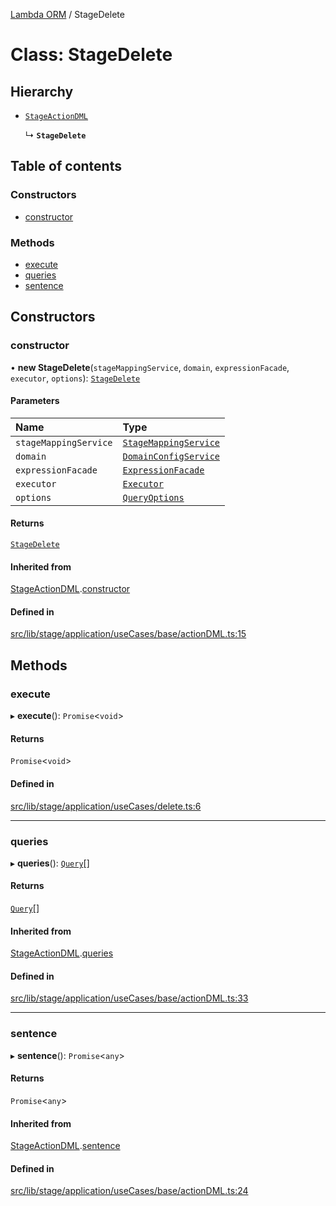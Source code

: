 [Lambda ORM](../README.md) / StageDelete

# Class: StageDelete

## Hierarchy

- [`StageActionDML`](StageActionDML.md)

  ↳ **`StageDelete`**

## Table of contents

### Constructors

- [constructor](StageDelete.md#constructor)

### Methods

- [execute](StageDelete.md#execute)
- [queries](StageDelete.md#queries)
- [sentence](StageDelete.md#sentence)

## Constructors

### constructor

• **new StageDelete**(`stageMappingService`, `domain`, `expressionFacade`, `executor`, `options`): [`StageDelete`](StageDelete.md)

#### Parameters

| Name | Type |
| :------ | :------ |
| `stageMappingService` | [`StageMappingService`](StageMappingService.md) |
| `domain` | [`DomainConfigService`](DomainConfigService.md) |
| `expressionFacade` | [`ExpressionFacade`](ExpressionFacade.md) |
| `executor` | [`Executor`](../interfaces/Executor.md) |
| `options` | [`QueryOptions`](../interfaces/QueryOptions.md) |

#### Returns

[`StageDelete`](StageDelete.md)

#### Inherited from

[StageActionDML](StageActionDML.md).[constructor](StageActionDML.md#constructor)

#### Defined in

[src/lib/stage/application/useCases/base/actionDML.ts:15](https://github.com/lambda-orm/lambdaorm/blob/d9dd50600cc1cb524c4fb0ae404756c6e8eb3402/src/lib/stage/application/useCases/base/actionDML.ts#L15)

## Methods

### execute

▸ **execute**(): `Promise`\<`void`\>

#### Returns

`Promise`\<`void`\>

#### Defined in

[src/lib/stage/application/useCases/delete.ts:6](https://github.com/lambda-orm/lambdaorm/blob/d9dd50600cc1cb524c4fb0ae404756c6e8eb3402/src/lib/stage/application/useCases/delete.ts#L6)

___

### queries

▸ **queries**(): [`Query`](Query.md)[]

#### Returns

[`Query`](Query.md)[]

#### Inherited from

[StageActionDML](StageActionDML.md).[queries](StageActionDML.md#queries)

#### Defined in

[src/lib/stage/application/useCases/base/actionDML.ts:33](https://github.com/lambda-orm/lambdaorm/blob/d9dd50600cc1cb524c4fb0ae404756c6e8eb3402/src/lib/stage/application/useCases/base/actionDML.ts#L33)

___

### sentence

▸ **sentence**(): `Promise`\<`any`\>

#### Returns

`Promise`\<`any`\>

#### Inherited from

[StageActionDML](StageActionDML.md).[sentence](StageActionDML.md#sentence)

#### Defined in

[src/lib/stage/application/useCases/base/actionDML.ts:24](https://github.com/lambda-orm/lambdaorm/blob/d9dd50600cc1cb524c4fb0ae404756c6e8eb3402/src/lib/stage/application/useCases/base/actionDML.ts#L24)
